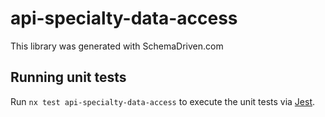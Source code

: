 
# api-specialty-data-access

This library was generated with SchemaDriven.com

## Running unit tests

Run `nx test api-specialty-data-access` to execute the unit tests via [Jest](https://jestjs.io).

